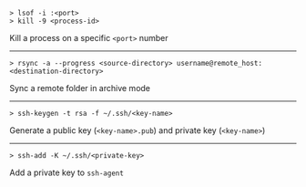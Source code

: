 ~~~
> lsof -i :<port>
> kill -9 <process-id>
~~~
Kill a process on a specific `<port>` number

---

~~~
> rsync -a --progress <source-directory> username@remote_host:<destination-directory>
~~~
Sync a remote folder in archive mode

---

~~~
> ssh-keygen -t rsa -f ~/.ssh/<key-name>
~~~
Generate a public key (`<key-name>.pub`) and private key (`<key-name>`)

---

~~~
> ssh-add -K ~/.ssh/<private-key>
~~~
Add a private key to `ssh-agent`
